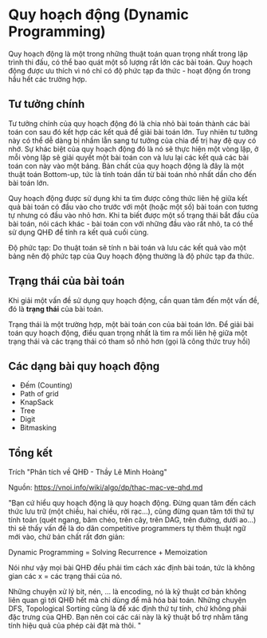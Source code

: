 # Quy hoạch động (Dynamic Programming)

Quy hoạch động là một trong những thuật toán quan trọng nhất trong lập trình thi đấu, có thể bao quát một số lượng rất lớn các bài toán. Quy hoạch động được ưu thích vì nó chỉ có độ phức tạp đa thức - hoạt động ổn trong hầu hết các trường hợp.

## Tư tưởng chính
Tư tưởng chính của quy hoạch động đó là chia nhỏ bài toán thành các bài toán con sau đó kết hợp các kết quả để giải bài toán lớn. Tuy nhiên tư tưởng này có thể dễ dàng bị nhầm lẫn sang tư tưởng của chia để trị hay đệ quy có nhớ. Sự khác biệt của quy hoạch động đó là nó sẽ thực hiện một vòng lặp, ở mỗi vòng lặp sẽ giải quyết một bài toán con và lưu lại các kết quả các bài toán con này vào một bảng. Bản chất của quy hoạch động là đây là một thuật toán Bottom-up, tức là tính toán dần từ bài toán nhỏ nhất dần cho đến bài toán lớn. 

Quy hoạch động được sử dụng khi ta tìm được công thức liên hệ giữa kết quả bài toán có đầu vào cho trước với một (hoặc một số) bài toán con tương tự nhưng có đầu vào nhỏ hơn. Khi ta biết được một số trạng thái bắt đầu của bài toán, nói cách khác - bài toán con với những đầu vào rất nhỏ, ta có thể sử dụng QHĐ để tính ra kết quả cuối cùng.

Độ phức tạp: Do thuật toán sẽ tính n bài toán và lưu các kết quả vào một bảng nên độ phức tạp của Quy hoạch động thường là độ phức tạp đa thức.

## Trạng thái của bài toán
Khi giải một vấn đề sử dụng quy hoạch động, cần quan tâm đến một vấn đề, đó là <strong>trạng thái</strong> của bài toán.

Trạng thái là một trường hợp, một bài toán con của bài toán lớn. Để giải bài toán quy hoạch động, điều quan trọng nhất là tìm ra mối liên hệ giữa một trạng thái và các trạng thái có tham số nhỏ hơn (gọi là công thức truy hồi)

## Các dạng bài quy hoạch động
- Đếm (Counting)
- Path of grid
- KnapSack
- Tree
- Digit
- Bitmasking

## Tổng kết
Trích "Phân tích về QHĐ - Thầy Lê Minh Hoàng"

Nguồn: https://vnoi.info/wiki/algo/dp/thac-mac-ve-qhd.md

"Bạn cứ hiểu quy hoạch động là quy hoạch động. Đừng quan tâm đến cách thức lưu trữ (một chiều, hai chiều, rời rạc…), cũng đừng quan tâm tới thứ tự tính toán (quét ngang, băm chéo, trên cây, trên DAG, trên đường, dưới ao…) thì sẽ thấy vấn đề là do dân competitive programmers tự thêm thuật ngữ mới vào, chứ bản chất rất đơn giản:

Dynamic Programming = Solving Recurrence + Memoization

Nói như vậy mọi bài QHĐ đều phải tìm cách xác định bài toán, tức là không gian các x = các trạng thái của nó.

Những chuyện xử lý bit, nén, … là encoding, nó là kỹ thuật cơ bản không liên quan gì tới QHĐ hết mà chỉ dùng để mã hóa bài toán. Những chuyện DFS, Topological Sorting cũng là để xác định thứ tự tính, chứ không phải đặc trưng của QHĐ. Bạn nên coi các cái này là kỹ thuật bổ trợ nhằm tăng tính hiệu quả của phép cài đặt mà thôi. "
